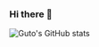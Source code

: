 ### Hi there 👋

![Guto's GitHub stats](https://github-readme-stats.vercel.app/api?username=guttemberg307&show_icons=true&theme=cobalt)
